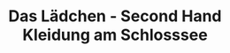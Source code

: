 ---
title: "Das Lädchen - Second Hand Kleidung am Schlosssee"
url: /salem/das-laedchen-second-hand-kleidung-am-schlosssee/
shop: Kleidung
---